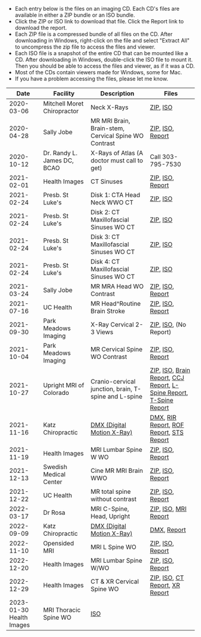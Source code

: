 - Each entry below is the files on an imaging CD. Each CD's files are available in either a ZIP bundle or an ISO bundle.
- Click the ZIP or ISO link to download that file. Click the Report link to download the report.
- Each ZIP file is a compressed bundle of all files on the CD. After downloading in Windows, right-click on the file and select "Extract All" to uncompress the zip file to access the files and viewer.
- Each ISO file is a snapshot of the entire CD that can be mounted like a CD. After downloading in Windows, double-click the ISO file to mount it. Then you should be able to access the files and viewer, as if it was a CD.
- Most of the CDs contain viewers made for Windows, some for Mac.
- If you have a problem accessing the files, please let me know.

| Date | Facility | Description | Files |
| ----- | ----- | ----- | ----- |
| 2020-03-06 | Mitchell Moret Chiropractor | Neck X-Rays | [ZIP](https://www.dropbox.com/s/66yewragf7wclit/2020-03-06%20Mitchell%20Moret%20Chiropractor%20-%20Neck%20XRays.zip?dl=1), [ISO](https://www.dropbox.com/s/ipqyweqkkv805mv/2020-03-06%20Mitchell%20Moret%20Chiropractor%20-%20Neck%20XRays.iso?dl=1) |
| 2020-04-28 | Sally Jobe | MR MRI Brain, Brain-stem, Cervical Spine WO Contrast | [ZIP](https://www.dropbox.com/s/bibiourz1fg7lt2/2020-04-28%20Sally%20Jobe%20-%20MR%20MRI%20BRAIN%20%26%20BRAIN-STEM%20WO%20CONTRAST%2C%20CERVICAL%20SPINE%20WO%20CONSTRAST.zip?dl=1), [ISO](https://www.dropbox.com/s/dy6w9upn9p2781z/2020-04-28%20Sally%20Jobe%20-%20MR%20MRI%20BRAIN%20%26%20BRAIN-STEM%20WO%20CONTRAST%2C%20CERVICAL%20SPINE%20WO%20CONSTRAST.iso?dl=1), [Report](https://www.dropbox.com/s/atg34ct5klyxrgk/2020-04-28%20Sally%20Jobe%20-%20MR%20MRI%20BRAIN%20%26%20BRAIN-STEM%20WO%20CONTRAST%2C%20CERVICAL%20SPINE%20WO%20CONSTRAST%20-%20Report.pdf?dl=1) |
| 2020-10-12 | Dr. Randy L. James DC, BCAO | X-Rays of Atlas (A doctor must call to get) | Call 303-795-7530 |
| 2021-02-01 | Health Images | CT Sinuses | [ZIP](https://www.dropbox.com/s/qvsj12gsdnzcw2u/2021-02-01%20Health%20Images%20-%20CT%20Sinuses.zip?dl=1), [ISO](https://www.dropbox.com/s/hpauzdy3wmyb9zj/2021-02-01%20Health%20Images%20-%20CT%20Sinuses.iso?dl=1), [Report](https://www.dropbox.com/s/gdak4muv32kjgkz/2021-02-01%20Health%20Images%20-%20CT%20Sinuses%20-%20Report.pdf?dl=1) |
| 2021-02-24 | Presb. St Luke's | Disk 1: CTA Head Neck WWO CT | [ZIP](https://www.dropbox.com/s/fnkldridliyn9lw/2021-02-24%20PSL%20-%20Disk%201%20-%20CTA%20HEAD%20NECK%20WWO%20CT.zip?dl=1), [ISO](https://www.dropbox.com/s/vwjtnmojhxsm1m5/2021-02-24%20PSL%20-%20Disk%201%20-%20CTA%20HEAD%20NECK%20WWO%20CT.iso?dl=1) |
| 2021-02-24 | Presb. St Luke's | Disk 2: CT Maxillofascial Sinuses WO CT | [ZIP](https://www.dropbox.com/s/fl2kbpid87f6p20/2021-02-24%20PSL%20-%20Disk%202%20-%20CT%20MAXILLOFASCIAL%20SINUSES%20WO%20CT.zip?dl=1), [ISO](https://www.dropbox.com/s/ifwx13ovy57s9gb/2021-02-24%20PSL%20-%20Disk%202%20-%20CT%20MAXILLOFASCIAL%20SINUSES%20WO%20CT.iso?dl=1) |
| 2021-02-24 | Presb. St Luke's | Disk 3: CT Maxillofascial Sinuses WO CT | [ZIP](https://www.dropbox.com/s/i79748cnpiij305/2021-02-24%20PSL%20-%20Disk%203%20-%20CT%20MAXILLOFASCIAL%20SINUSES%20WO%20CT.zip?dl=1), [ISO](https://www.dropbox.com/s/sm8hjt0nk7t8re0/2021-02-24%20PSL%20-%20Disk%203%20-%20CT%20MAXILLOFASCIAL%20SINUSES%20WO%20CT.iso?dl=1) |
| 2021-02-24 | Presb. St Luke's | Disk 4: CT Maxillofascial Sinuses WO CT | [ZIP](https://www.dropbox.com/s/t92qanazwe14zxq/2021-02-24%20PSL%20-%20Disk%204%20-%20CT%20MAXILLOFASCIAL%20SINUSES%20WO%20CT.zip?dl=1), [ISO](https://www.dropbox.com/s/8tscvt6w64twhwh/2021-02-24%20PSL%20-%20Disk%204%20-%20CT%20MAXILLOFASCIAL%20SINUSES%20WO%20CT.iso?dl=1) |
| 2021-03-24 | Sally Jobe | MR MRA Head WO Contrast | [ZIP](https://www.dropbox.com/s/dnjmj3jxkiug1mp/2021-03-24%20Sally%20Jobe%20-%20MR%20MRA%20HEAD%20WO%20CONTRAST.zip?dl=1), [ISO](https://www.dropbox.com/s/soyf2ms5a5jtwh3/2021-03-24%20Sally%20Jobe%20-%20MR%20MRA%20HEAD%20WO%20CONTRAST.iso?dl=1), [Report](https://www.dropbox.com/s/dx7wmjwu1p3oxh5/2021-03-24%20Sally%20Jobe%20-%20MR%20MRA%20HEAD%20WO%20CONTRAST.pdf?dl=1) |
| 2021-07-16 | UC Health | MR Head^Routine Brain Stroke | [ZIP](https://www.dropbox.com/s/x7t83mig23s1mxc/2021-07-16%20UC%20Health%20-%20MR%20HEAD%5EROUTINE%20BRAIN%20STROKE.zip?dl=1), [ISO](https://www.dropbox.com/s/natx100oope3c4h/2021-07-16%20UC%20Health%20-%20MR%20HEAD%5EROUTINE%20BRAIN%20STROKE.iso?dl=1), [Report](https://www.dropbox.com/s/4jrwxcwy17bsp64/2021-07-16%20UC%20Health%20-%20MR%20HEAD%5EROUTINE%20BRAIN%20STROKE.pdf?dl=1) |
| 2021-09-30 | Park Meadows Imaging | X-Ray Cervical 2-3 Views | [ZIP](https://www.dropbox.com/s/9sbulspv813z33y/2021-09-30%20Park%20Meadows%20Imaging%20-%20X-RAY%20CERVICAL%202-3%20VIEWS.zip?dl=1), [ISO](https://www.dropbox.com/s/l8y013sa5r5xo2k/2021-09-30%20Park%20Meadows%20Imaging%20-%20X-RAY%20CERVICAL%202-3%20VIEWS.iso?dl=1), (No Report) |
| 2021-10-04 | Park Meadows Imaging | MR Cervical Spine WO Contrast | [ZIP](https://www.dropbox.com/s/d9ygf041eaprb57/2021-10-04%20Park%20Meadows%20Imaging%20-%20MR%20Cervical%20Spine%20WO%20Contrast.zip?dl=1), [ISO](https://www.dropbox.com/s/0303m8bpaecf4nn/2021-10-04%20Park%20Meadows%20Imaging%20-%20MR%20Cervical%20Spine%20WO%20Contrast.iso?dl=1), [Report](https://www.dropbox.com/s/z6s12co1xoolaol/2021-10-04%20Park%20Meadows%20Imaging%20-%20MR%20Cervical%20Spine%20WO%20Contrast.pdf?dl=1) |
| 2021-10-27 | Upright MRI of Colorado | Cranio-cervical junction, brain, T-spine and L-spine | [ZIP](https://www.dropbox.com/s/gmu8n9yloqnw7vk/2021-10-27%20Upright%20MRI%20of%20Colorado%20-%20CCJ%2C%20Brain%2C%20T-spine%20and%20L-spine.zip?dl=1), [ISO](https://www.dropbox.com/s/xjycgl318mdqfh6/2021-10-27%20Upright%20MRI%20of%20Colorado%20-%20CCJ%2C%20Brain%2C%20T-spine%20and%20L-spine.iso?dl=1), [Brain Report](https://www.dropbox.com/s/evuyovgkkzi3h66/2021-10-27%20Upright%20MRI%20-%20BRAIN.pdf?dl=1), [CCJ Report](https://www.dropbox.com/s/d2cta0j4fwc8kla/2021-10-27%20Upright%20MRI%20-%20CCJ.pdf?dl=1), [L-Spine Report](https://www.dropbox.com/s/mev8cwu8pq8tpxe/2021-10-27%20Upright%20MRI%20-%20LSPINE.pdf?dl=1), [T-Spine Report](https://www.dropbox.com/s/3mkof422w7d29r5/2021-10-27%20Upright%20MRI%20-%20TSPINE.pdf?dl=1) |
| 2021-11-16 | Katz Chiropractic | [DMX (Digital Motion X-Ray)](https://www.dropbox.com/s/748ie07k6s6sqmt/Ashburn%2C%20Trent%20DMX.avi?dl=1) | [DMX](https://www.dropbox.com/s/pqi7klfkmr2mnut/2021-11-16%20Katz%20Chirpractic%20-%20DMX.avi?dl=1), [RIR Report](https://www.dropbox.com/s/ll74lou4ciatxu1/2021-11-16%20Katz%20Chirpractic%20-%20Radiographic%20Impression%20Report.pdf?dl=1), [ROF Report](https://www.dropbox.com/s/ciuj32hajp5xw2g/2021-11-16%20Katz%20Chirpractic%20-%20Report%20of%20Findings.pdf?dl=1), [STS Report](https://www.dropbox.com/s/rqjid532rpbt3m4/2021-11-16%20Katz%20Chirpractic%20-%20Summary%20Travel%20Sheet.pdf?dl=1) |
| 2021-11-19 | Health Images |  MRI Lumbar Spine W WO | [ZIP](https://www.dropbox.com/s/u4zdhxgyli5rk4p/2021-11-19%20Health%20Images%20-%20MRI%20Lumbar%20Spine%20W%20WO.zip?dl=1), [ISO](https://www.dropbox.com/s/pa56017t1cvzgk7/2021-11-19%20Health%20Images%20-%20MRI%20Lumbar%20Spine%20W%20WO.iso?dl=1), [Report](https://www.dropbox.com/s/p08datcvfhekjyi/2021-11-19%20Health%20Images%20-%20MRI%20Lumbar%20Spine%20W%20WO.pdf?dl=1) |
| 2021-12-13 | Swedish Medical Center |  Cine MR MRI Brain WWO | [ZIP](https://www.dropbox.com/s/1cwwa9g3roe7mgw/2021-12-13%20Swedish%20Medical%20Center%20-%20CINE%20MR%20MRI%20BRAIN%20WWO.zip?dl=1), [ISO](https://www.dropbox.com/s/46tjm09tix5mvbj/2021-12-13%20Swedish%20Medical%20Center%20-%20CINE%20MR%20MRI%20BRAIN%20WWO.iso?dl=1), [Report](https://www.dropbox.com/s/8maiwvjfm0arsd4/2021-12-13%20Swedish%20Medical%20Center%20-%20CINE%20MR%20MRI%20BRAIN%20WWO.pdf?dl=1) |
| 2021-12-22 | UC Health | MR total spine without contrast | [ZIP](https://www.dropbox.com/s/0jyumkvjfpanhov/2021-12-22%20UC%20Health%20-%20MR%20total%20spine%20without%20contrast.zip?dl=1), [ISO](https://www.dropbox.com/s/g1unyoeejd9n90c/2021-12-22%20UC%20Health%20-%20MR%20total%20spine%20without%20contrast.iso?dl=1), [Report](https://www.dropbox.com/s/5o4qjlo3pgyadbi/2021-12-22%20UC%20Health%20-%20MR%20total%20spine%20without%20contrast%20-%20report.pdf?dl=1) |
| 2022-03-17 | Dr Rosa | MRI C-Spine, Head, Upright | [ZIP](https://www.dropbox.com/s/u7ua1ahxntqynx7/2022-03-17%20Dr%20Rosa%20-%20MRI%20C-Spine%2C%20Head%2C%20Upright.zip?dl=1), [ISO](https://www.dropbox.com/s/eptkw9tsyeqg5ue/2022-03-17%20Dr%20Rosa%20-%20MRI%20C-Spine%2C%20Head%2C%20Upright.iso?dl=1), [MRI Report](https://www.dropbox.com/scl/fi/mr4e3vfprch1q8bntgtlw/2022-03-17-Dr-Rosa-MRI.-Report.docx?dl=1&rlkey=v00cct7dqx9e5eppkyi1a95vn) |
| 2022-09-09 | Katz Chiropractic | [DMX (Digital Motion X-Ray)](https://www.dropbox.com/s/r4g4biz901h4k9r/2022-09-09%20Katz%20Chiropractic%20-%20DMX2.avi?dl=1) | [DMX](https://www.dropbox.com/s/r4g4biz901h4k9r/2022-09-09%20Katz%20Chiropractic%20-%20DMX2.avi?dl=1), [Report](https://www.dropbox.com/s/7zjgwws3u7xs8vj/2022-09-09%20Katz%20Chiropractic%20-%20DMX2%20Report.pdf?dl=1) |
| 2022-11-10 | Opensided MRI | MRI L Spine WO | [ZIP](https://www.dropbox.com/s/i7zanjsm0qqz08x/2022-11-10%20Opensided%20MRI%20-%20L%20Spine%20WO.zip?dl=1), [ISO](https://www.dropbox.com/s/sqftyf5donzls5i/2022-11-10%20Opensided%20MRI%20-%20L%20Spine%20WO.iso?dl=1), [Report](https://www.dropbox.com/s/i7zanjsm0qqz08x/2022-11-10%20Opensided%20MRI%20-%20L%20Spine%20WO.pdf?dl=1) |
| 2022-12-20 | Health Images | MRI Lumbar Spine W/WO | [ZIP](https://www.dropbox.com/s/e43prdk435l4ebc/2022-12-20%20Health%20Images%20-%20MRI%20Lumbar%20Spine%20W%3AWO.zip?dl=1), [ISO](https://www.dropbox.com/s/bv4l097f4u6avm1/2022-12-20%20Health%20Images%20-%20MRI%20Lumbar%20Spine%20W%3AWO.iso?dl=1), [Report](https://www.dropbox.com/s/1rlh8py7xee6jqk/2022-12-20%20Health%20Images%20-%20MRI%20Lumbar%20Spine%20W%3AWO%20report.pdf?dl=1) |
| 2022-12-29 | Health Images | CT & XR Cervical Spine WO | [ZIP](https://www.dropbox.com/s/0sbsu2a8ardz6ni/2022-12-29%20Health%20Images%20-%20CT%20%26%20XR%20Cervical%20Spine.zip?dl=1), [ISO](https://www.dropbox.com/s/2jgffmfkkj8p5bg/2022-12-29%20Health%20Images%20-%20CT%20%26%20XR%20Cervical%20Spine.iso?dl=1), [CT Report](https://www.dropbox.com/s/tqxierv9kh0ni9q/2022-12-29%20Health%20Images%20-%20CT%20Cervical%20Spine%20Report.pdf?dl=1), [XR Report](https://www.dropbox.com/s/5i8uv2zi4cwvteh/2022-12-29%20Health%20Images%20-%20XR%20Cervical%20Spine%20Report.pdf?dl=1) |
| 2023-01-30 Health Images | MRI Thoracic Spine WO | [ISO](https://www.dropbox.com/s/1at4hgco3h8367u/2023-01-30%20Health%20Images%20-%20MRI%20Thoracic%20Spine%20WO.iso?dl=1) |
